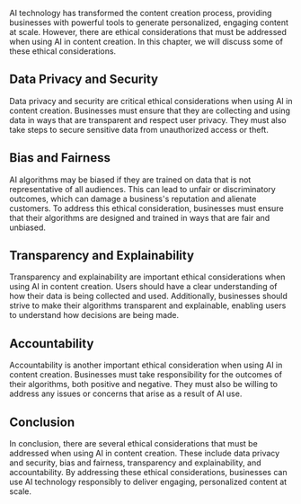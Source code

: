 
AI technology has transformed the content creation process, providing businesses with powerful tools to generate personalized, engaging content at scale. However, there are ethical considerations that must be addressed when using AI in content creation. In this chapter, we will discuss some of these ethical considerations.

Data Privacy and Security
-------------------------

Data privacy and security are critical ethical considerations when using AI in content creation. Businesses must ensure that they are collecting and using data in ways that are transparent and respect user privacy. They must also take steps to secure sensitive data from unauthorized access or theft.

Bias and Fairness
-----------------

AI algorithms may be biased if they are trained on data that is not representative of all audiences. This can lead to unfair or discriminatory outcomes, which can damage a business's reputation and alienate customers. To address this ethical consideration, businesses must ensure that their algorithms are designed and trained in ways that are fair and unbiased.

Transparency and Explainability
-------------------------------

Transparency and explainability are important ethical considerations when using AI in content creation. Users should have a clear understanding of how their data is being collected and used. Additionally, businesses should strive to make their algorithms transparent and explainable, enabling users to understand how decisions are being made.

Accountability
--------------

Accountability is another important ethical consideration when using AI in content creation. Businesses must take responsibility for the outcomes of their algorithms, both positive and negative. They must also be willing to address any issues or concerns that arise as a result of AI use.

Conclusion
----------

In conclusion, there are several ethical considerations that must be addressed when using AI in content creation. These include data privacy and security, bias and fairness, transparency and explainability, and accountability. By addressing these ethical considerations, businesses can use AI technology responsibly to deliver engaging, personalized content at scale.
